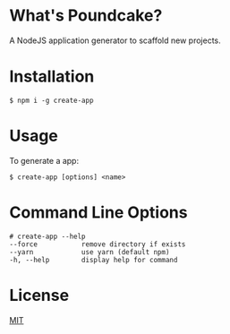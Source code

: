 
# What's Poundcake?

A NodeJS application generator to scaffold new projects.

# Installation

```console
$ npm i -g create-app
```

# Usage

To generate a app:

```console
$ create-app [options] <name>
```

# Command Line Options

```console
# create-app --help
--force           remove directory if exists
--yarn            use yarn (default npm)
-h, --help        display help for command
```

# License

[MIT](LICENSE)
